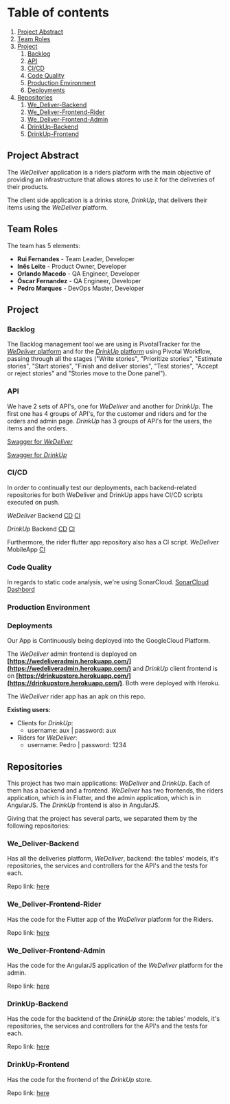 # Table of contents
1. [Project Abstract](#introduction)
2. [Team Roles](#team)
3. [Project](#bookmarks) 
    1. [Backlog](#backlog)
    3. [API](#api)
    4. [CI/CD](#ci_cd)
    5. [Code Quality](#quality)
    6. [Production Environment](#prod_env)
    7. [Deployments](#deploy)
4. [Repositories](#reps) 
    1. [We_Deliver-Backend](#weDel-back)
    2. [We_Deliver-Frontend-Rider](#weDel-frider)
    3. [We_Deliver-Frontend-Admin](#weDel-fadmin)
    4. [DrinkUp-Backend](#drink-back)
    5. [DrinkUp-Frontend](#drink-front)

## Project Abstract <a name="introduction"></a>
The *WeDeliver* application is a riders platform with the main objective of providing an infrastructure that allows stores to use it for the deliveries of their products.

The client side application is a drinks store, *DrinkUp*, that delivers their items using the *WeDeliver* platform.


## Team Roles <a name="team"></a>
The team has 5 elements:
- **Rui Fernandes** - Team Leader, Developer
- **Inês Leite** - Product Owner, Developer
- **Orlando Macedo** - QA Engineer, Developer
- **Óscar Fernandez** - QA Engineer, Developer
- **Pedro Marques** - DevOps Master, Developer

## Project <a name="bookmarks"></a>

### Backlog <a name="backlog"></a>
The Backlog management tool we are using is PivotalTracker for the [*WeDeliver* platform](https://www.pivotaltracker.com/n/projects/2500281) and for the [*DrinkUp* platform](https://www.pivotaltracker.com/n/projects/2500453) using Pivotal Workflow, passing through all the stages ("Write stories", "Prioritize stories", "Estimate stories", "Start stories", "Finish and deliver stories", "Test stories", "Accept or reject stories" and "Stories move to the Done panel").

### API <a name="api"></a>
We have 2 sets of API's, one for *WeDeliver* and another for *DrinkUp*. The first one has 4 groups of API's, for the customer and riders and for the orders and admin page. *DrinkUp* has 3 groups of API's for the users, the items and the orders.

[Swagger for *WeDeliver*](https://webmarket-314811.oa.r.appspot.com/swagger-ui/index.html?configUrl=%2Fapi-docs%2Fswagger-config#/)

[Swagger for *DrinkUp*](http://drinkup-316817.oa.r.appspot.com/swagger-ui/index.html?configUrl=/api-docs/swagger-config)

### CI/CD <a name="ci_cd"></a>
In order to continually test our deployments, each backend-related repositories for both WeDeliver and DrinkUp apps have CI/CD scripts executed on push.  

*WeDeliver* Backend
[CD](https://github.com/Tqs-project/We_Deliver-Backend/blob/dev/.github/workflows/build-cd.yaml)
[CI](https://github.com/Tqs-project/We_Deliver-Backend/blob/dev/.github/workflows/build-ci.yml)

*DrinkUp* Backend
[CD](https://github.com/Tqs-project/DrinkUp-Backend/blob/main/.github/workflows/build-cd.yaml)
[CI](https://github.com/Tqs-project/DrinkUp-Backend/blob/main/.github/workflows/build-ci.yml)

Furthermore, the rider flutter app repository also has a CI script.
*WeDeliver* MobileApp
[CI](https://github.com/Tqs-project/We_Deliver-MobileApp-Rider/blob/dev/.github/workflows/build.yml)

### Code Quality <a name="quality"></a>
In regards to static code analysis, we're using SonarCloud.
[SonarCloud Dashbord](https://sonarcloud.io/organizations/tqs-project-1/projects)

### Production Environment <a name="prod_env"></a>


### Deployments <a name="deploy"></a>
Our App is Continuously being deployed into the GoogleCloud Platform.

The *WeDeliver* admin frontend is deployed on **[https://wedeliveradmin.herokuapp.com/](https://wedeliveradmin.herokuapp.com/)** and *DrinkUp* client frontend is on **[https://drinkupstore.herokuapp.com/](https://drinkupstore.herokuapp.com/)**. Both were deployed with Heroku.

The *WeDeliver* rider app has an apk on this repo.

**Existing users:**
- Clients for *DrinkUp*:
    -  username: aux | password: aux
-  Riders for *WeDeliver*:
    -  username: Pedro | password: 1234


## Repositories <a name="reps"></a>
This project has two main applications: *WeDeliver* and *DrinkUp*. Each of them has a backend and a frontend. *WeDeliver* has two frontends, the riders application, which is in Flutter, and the admin application, which is in AngularJS. The *DrinkUp* frontend is also in AngularJS.

Giving that the project has several parts, we separated them by the following repositories:

### We_Deliver-Backend <a name="weDel-back"></a>
Has all the deliveries platform, *WeDeliver*, backend: the tables' models, it's repositories, the services and controllers for the API's and the tests for each.

Repo link: [here](https://github.com/Tqs-project/We_Deliver-Backend)

### We_Deliver-Frontend-Rider <a name="weDel-frider"></a>
Has the code for the Flutter app of the *WeDeliver* platform for the Riders. 

Repo link: [here](https://github.com/Tqs-project/We_Deliver-Frontend-Rider)

### We_Deliver-Frontend-Admin <a name="weDel-fadmin"></a>
Has the code for the AngularJS application of the *WeDeliver* platform for the admin.

Repo link: [here](https://github.com/Tqs-project/We_Deliver-MobileApp-Rider)

### DrinkUp-Backend <a name="drink-back"></a>
Has the code for the backtend of the *DrinkUp* store: the tables' models, it's repositories, the services and controllers for the API's and the tests for each.

Repo link: [here](https://github.com/Tqs-project/DrinkUp-Backend)

### DrinkUp-Frontend <a name="drink-front"></a>
Has the code for the frontend of the *DrinkUp* store.

Repo link: [here](https://github.com/Tqs-project/DrinkUp-Frontend)
